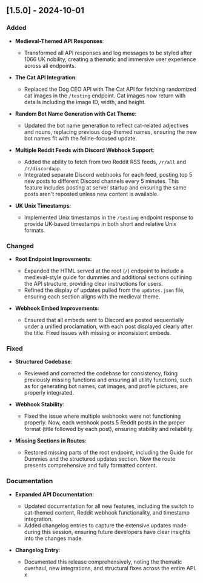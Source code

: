 ## [1.5.0] - 2024-10-01

### Added
- **Medieval-Themed API Responses**:
  - Transformed all API responses and log messages to be styled after 1066 UK nobility, creating a thematic and immersive user experience across all endpoints.
  
- **The Cat API Integration**:
  - Replaced the Dog CEO API with The Cat API for fetching randomized cat images in the `/testing` endpoint. Cat images now return with details including the image ID, width, and height.
  
- **Random Bot Name Generation with Cat Theme**:
  - Updated the bot name generation to reflect cat-related adjectives and nouns, replacing previous dog-themed names, ensuring the new bot names fit with the feline-focused update.
  
- **Multiple Reddit Feeds with Discord Webhook Support**:
  - Added the ability to fetch from two Reddit RSS feeds, `/r/all` and `/r/discordapp`.
  - Integrated separate Discord webhooks for each feed, posting top 5 new posts to different Discord channels every 5 minutes. This feature includes posting at server startup and ensuring the same posts aren't reposted unless new content is available.

- **UK Unix Timestamps**:
  - Implemented Unix timestamps in the `/testing` endpoint response to provide UK-based timestamps in both short and relative Unix formats.

### Changed
- **Root Endpoint Improvements**:
  - Expanded the HTML served at the root (`/`) endpoint to include a medieval-style guide for dummies and additional sections outlining the API structure, providing clear instructions for users.
  - Refined the display of updates pulled from the `updates.json` file, ensuring each section aligns with the medieval theme.

- **Webhook Embed Improvements**:
  - Ensured that all embeds sent to Discord are posted sequentially under a unified proclamation, with each post displayed clearly after the title. Fixed issues with missing or inconsistent embeds.

### Fixed
- **Structured Codebase**:
  - Reviewed and corrected the codebase for consistency, fixing previously missing functions and ensuring all utility functions, such as for generating bot names, cat images, and profile pictures, are properly integrated.
  
- **Webhook Stability**:
  - Fixed the issue where multiple webhooks were not functioning properly. Now, each webhook posts 5 Reddit posts in the proper format (title followed by each post), ensuring stability and reliability.
  
- **Missing Sections in Routes**:
  - Restored missing parts of the root endpoint, including the Guide for Dummies and the structured updates section. Now the route presents comprehensive and fully formatted content.

### Documentation
- **Expanded API Documentation**:
  - Updated documentation for all new features, including the switch to cat-themed content, Reddit webhook functionality, and timestamp integration.
  - Added changelog entries to capture the extensive updates made during this session, ensuring future developers have clear insights into the changes made.

- **Changelog Entry**:
  - Documented this release comprehensively, noting the thematic overhaul, new integrations, and structural fixes across the entire API.
x